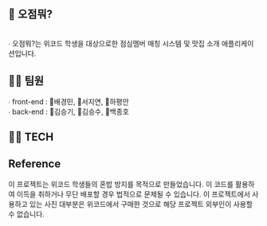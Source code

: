 ## 🌮 오점뭐?
<br/>
∙ 오점뭐?는 위코드 학생을 대상으로한 점심멤버 매칭 시스템 및 맛집 소개 애플리케이션입니다.

<br />

## 🤸‍♀️ 팀원

∙ front-end : 🤍배경민, 💛서지연, 💜하평안 <br/>
∙ back-end : 🤎김승기, 🧡김승수, 💚백종호 <br/>

## 👨‍💻 TECH

## Reference

이 프로젝트는 위코드 학생들의 혼밥 방지를 목적으로 만들었습니다. 이 코드를 활용하여 이득을 취하거나 무단 배포할 경우 법적으로 문제될 수 있습니다. 이 프로젝트에서 사용하고 있는 사진 대부분은 위코드에서 구매한 것으로 해당 프로젝트 외부인이 사용할 수 없습니다.
